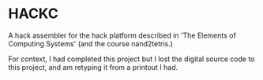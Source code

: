 # HACKC

A hack assembler for the hack platform described in 'The Elements of Computing 
Systems' (and the course nand2tetris.)

For context, I had completed this project but I lost the digital source code 
to this project, and am retyping it from a printout I had.